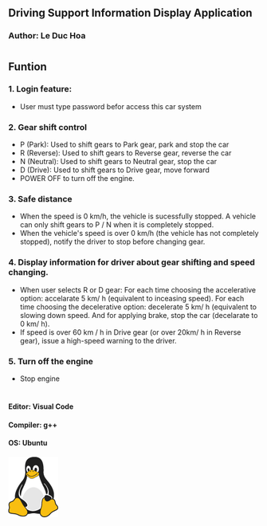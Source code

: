 ## Driving Support Information Display Application
### Author: **Le Duc Hoa**
#
## Funtion
### 1. Login feature:
- User must type password befor access this car system
### 2. Gear shift control
- P (Park): Used to shift gears to Park gear, park and stop the car
- R (Reverse): Used to shift gears to Reverse gear, reverse the car
- N (Neutral): Used to shift gears to Neutral gear, stop the car
- D (Drive): Used to shift gears to Drive gear, move forward
- POWER OFF to turn off the engine.
### 3. Safe distance
- When the speed is 0 km/h, the vehicle is sucessfully stopped. A vehicle can only shift gears to P / N when it is completely stopped.
- When the vehicle's speed is over 0 km/h (the vehicle has not completely stopped), notify the driver to stop before changing gear.
### 4. Display information for driver about gear shifting and speed changing.
- When user selects R or D gear:
For each time choosing the accelerative option: accelarate 5 km/ h (equivalent to inceasing speed). For each time choosing the decelerative option: decelerate 5 km/ h (equivalent to slowing down speed. And for applying brake, stop the car (decelarate to 0 km/ h).
- If speed is over 60 km / h in Drive gear (or over 20km/ h in Reverse gear), issue a high-speed warning to the driver.
### 5. Turn off the engine
- Stop engine
#
#### Editor: Visual Code
#### Compiler: g++
#### OS: Ubuntu
#### ![Tux, the Linux mascot](tux.png)
